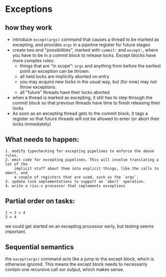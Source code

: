 # Exceptions
## how they work
 - introduce `except(args)` command that causes a thread to be marked as
   excepting, and provides `args` in a pipeline register for future stages
 - create two end "possibilities", marked with `commit:` and `except:`, where
   you have to be in a commit block to release locks. Except blocks have more
   complex rules:
   + things that are "in scope": `args` and anything from before the earliest
     point an exception can be thrown.
   + all held locks are implicitly aborted on entry
   + you may acquire new locks in the usual way, but (for now) may not throw
     exceptions.
   + all "future" threads have their locks aborted
 - when a thread is marked as excepting, it still has to step through the commit
   block so that previous threads have time to finish releasing their locks
 - As soon as an excepting thread gets to the commit block, it tags a register
   so that future threads will not be allowed to enter (or abort their locks
   immediately)

## What needs to happen:
	1. modify typechecking for excepting pipelines to enforce the above rules.
	2. emit code for excepting pipelines. This will involve translating a lot of the
		implicit stuff about them into explicit things, like the calls to abort, and
		a couple of registers that are used, such as the `args`.
	3. update lock implementations to support an `abort` operation.
	4. write a risc-v processor that implements exceptions

## Partial order on tasks:
```
1 < 2 < 4
3 < 4
```
we could get started on an excepting processor early, but testing seems
important.

## Sequential semantics
the `except(args)` command acts like a jump to the except block, which is
otherwise ignored. This means the except block needs to necessarily contain one
recursive call xor output, which makes sense.

